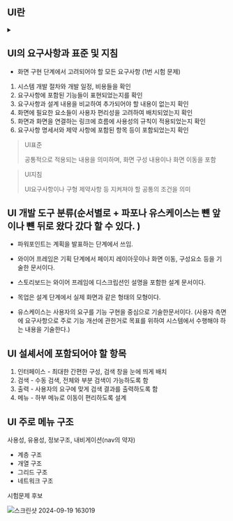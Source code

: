 UI란 
---
<details>

<summary>   </summary>

사용자가 사용자의 편리성과 가독성을 높여주는 것을 말한다. 즉 사용성을 말한다.

---

- CLI 텍스트 형태 

- GUI 그래픽 형태

- NUI 몸짓, 말소리

  
</details> 

UI의 요구사항과 표준 및 지침
---

- 화면 구현 단계에서 고려되어야 할 모든 요구사항 (1번 시험 문제)

1. 시스템 개발 절차와 개발 일정, 비용들을 확인
2. 요구사항에 포함된 기능들이 표현되었는지를 확인
3. 요구사항과 설계 내용을 비교하여 추가되어야 할 내용이 없는지 확인
4. 화면에 필요한 요소들이 사용자 편리성을 고려하여 배치되었는지 확인
5. 화면과 화면을 연결하는 링크에 흐름에 사용성의 규칙이 적용되었는지 확인
6. 요구사항 명세서와 제약 사항에 포함된 항목 등이 포함되었는지 확인


>  UI표준
> 
>  공통적으로 적용되는 내용을 의미하며, 화면 구성 내용이나 화면 이동을 포함


>  UI지침
> 
>  UI요구사항이나 구형 제약사항 등 지켜져야 할 공통의 조건을 의미


 UI 개발 도구 분류(순서별로 + 파포나 유스케이스는 뺸 앞이나 뺸 뒤로 왔다 갔다 할 수 있다. )
 ---
 
- 파워포인트는 계획을 발표하는 단계에서 쓰임.

- 와이어 프레임은 기획 단계에서 페이지 레이아웃이나 화면 이동, 구성요소 등을 기술한 문서이다.

- 스토리보드는 와이어 프레임에 디스크립션인 설명을 포함한 설계 문서이다.

- 목업은 설계 단계에서 실제 화면과 같은 형태의 모형이다.

- 유스케이스는 사용자의 요구를 기능 구현을 중심으로 기술한문서이다. (사용자 측면에 요구사항으로 주로 기능 개선에 관한거로 목표를 위하여 시스템에서 수행해야 하는 내용을 기술한다.)

UI 설셰서에 포함되어야 할 항목
---

1. 인터페이스 - 최대한 간편한 구성, 검색 창을 눈에 띄게 배치
2. 검색 - 수동 검색, 전체와 부분 검색이 가능하도록 함
3. 출력 - 사용자의 요구에 맞게 검색 결과를 출력하도록 함
4. 메뉴 - 하부 메뉴로 이동이 편리하도록 설계


UI 주로 메뉴 구조 
---

사용성, 유용성, 정보구조, 내비게이션(nav의 약자)

- 계층 구조
- 개열 구조
- 그리드 구조
- 네트워크 구조



시험문제 후보 

![스크린샷 2024-09-19 163019](https://github.com/user-attachments/assets/f4abf18c-b8fa-4ca4-8299-2dfbe2adb0e9)













